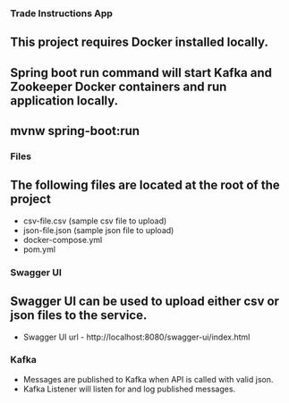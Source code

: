 ### Trade Instructions App
## This project requires Docker installed locally.
## Spring boot run command will start Kafka and Zookeeper Docker containers and run application locally.

## mvnw spring-boot:run

### Files
## The following files are located at the root of the project
- csv-file.csv (sample csv file to upload)
- json-file.json (sample json file to upload)
- docker-compose.yml
- pom.yml

### Swagger UI
## Swagger UI can be used to upload either csv or json files to the service.
- Swagger UI url - http://localhost:8080/swagger-ui/index.html

### Kafka
- Messages are published to Kafka when API is called with valid json.
- Kafka Listener will listen for and log published messages.
